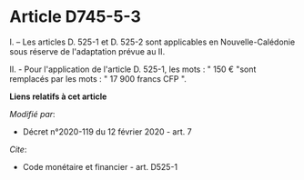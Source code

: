 # Article D745-5-3

I. – Les articles D. 525-1 et D. 525-2 sont applicables en Nouvelle-Calédonie sous réserve de l'adaptation prévue au II.

II. - Pour l'application de l'article D. 525-1, les mots : " 150 € "sont remplacés par les mots : " 17 900 francs CFP ".

**Liens relatifs à cet article**

_Modifié par_:

  - Décret n°2020-119 du 12 février 2020 - art. 7

_Cite_:

  - Code monétaire et financier - art. D525-1
